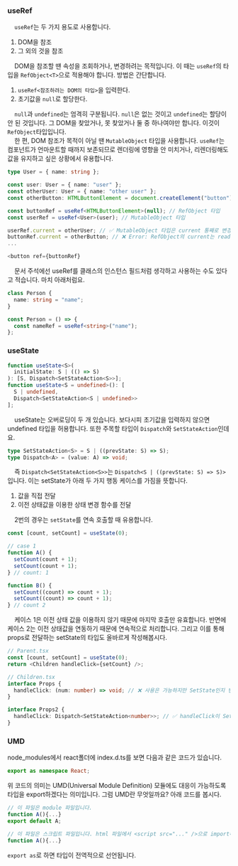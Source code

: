 ### useRef

&nbsp;&nbsp;&nbsp;&nbsp;`useRef`는 두 가지 용도로 사용합니다.

1. DOM을 참조
2. 그 외의 것을 참조

&nbsp;&nbsp;&nbsp;&nbsp;DOM을 참조할 땐 속성을 조회하거나, 변경하려는 목적입니다. 이 때는 `useRef`의 타입을 `RefObject<T>`으로 적용해야 합니다. 방법은 간단합니다.

1. `useRef<참조하려는 DOM의 타입>`을 입력한다.
2. 초기값을 `null`로 할당한다.

&nbsp;&nbsp;&nbsp;&nbsp;`null`과 `undefined`는 엄격히 구분됩니다. `null`은 없는 것이고 `undefined`는 할당이 안 된 것입니다. 그 DOM을 찾았거나, 못 찾았거나 둘 중 하나여야만 합니다. 이것이 `RefObject`타입입니다.  
&nbsp;&nbsp;&nbsp;&nbsp;한 편, DOM 참조가 목적이 아닐 땐 `MutableObject` 타입을 사용합니다. `useRef`는 컴포넌트가 언마운트할 때까지 보존되므로 렌더링에 영향을 안 미치거나, 리렌더링해도 값을 유지하고 싶은 상황에서 유용합니다.

```typescript
type User = { name: string };

const user: User = { name: "user" };
const otherUser: User = { name: "other user" };
const otherButton: HTMLButtonElement = document.createElement("button");

const buttonRef = useRef<HTMLButtonElement>(null); // RefObject 타입
const userRef = useRef<User>(user); // MutableObject 타입

userRef.current = otherUser; // ✅ MutableObject 타입은 current 통째로 변경이 가능합니다.
buttonRef.current = otherButton; // ❌ Error: RefObject의 current는 read-only입니다.
...

<button ref={buttonRef}
```

&nbsp;&nbsp;&nbsp;&nbsp;문서 주석에선 useRef를 클래스의 인스턴스 필드처럼 생각하고 사용하는 수도 있다고 적습니다. 마치 아래처럼요.

```typescript
class Person {
  name: string = "name";
}

const Person = () => {
  const nameRef = useRef<string>("name");
};
```

### useState

```typescript
function useState<S>(
  initialState: S | (() => S)
): [S, Dispatch<SetStateAction<S>>];
function useState<S = undefined>(): [
  S | undefined,
  Dispatch<SetStateAction<S | undefined>>
];
```

&nbsp;&nbsp;&nbsp;&nbsp;useState는 오버로딩이 두 개 있습니다. 보다시피 초기값을 입력하지 않으면 undefined 타입을 허용합니다. 또한 주목할 타입이 `Dispatch`와 `SetStateAction`인데요.

```typescript
type SetStateAction<S> = S | ((prevState: S) => S);
type Dispatch<A> = (value: A) => void;
```

&nbsp;&nbsp;&nbsp;&nbsp;즉 `Dispatch<SetStateAction<S>>`는 `Dispatch<S | ((prevState: S) => S)>`입니다. 이는 setState가 아래 두 가지 행동 케이스를 가짐을 뜻합니다.

1. 값을 직접 전달
2. 이전 상태값을 이용한 상태 변경 함수를 전달

&nbsp;&nbsp;&nbsp;&nbsp;2번의 경우는 `setState`를 연속 호출할 때 유용합니다.

```typescript
const [count, setCount] = useState(0);

// case 1
function A() {
  setCount(count + 1);
  setCount(count + 1);
} // count: 1

function B() {
  setCount((count) => count + 1);
  setCount((count) => count + 1);
} // count 2
```

&nbsp;&nbsp;&nbsp;&nbsp;케이스 1은 이전 상태 값을 이용하지 않기 때문에 마지막 호출만 유효합니다. 반면에 케이스 2는 이전 상태값을 연동하기 때문에 연속적으로 처리합니다. 그리고 이를 통해 props로 전달하는 setState의 타입도 올바르게 작성해봅시다.

```typescript
// Parent.tsx
const [count, setCount] = useState(0);
return <Children handleClick={setCount} />;

// Children.tsx
interface Props {
  handleClick: (num: number) => void; // ❌ 사용은 가능하지만 SetState인지 변수명으로만 추측해야 합니다.
}

interface Props2 {
  handleClick: Dispatch<SetStateAction<number>>; // ✅ handleClick이 SetState라는 것을 확실하게 명시합니다.
}
```

### UMD

node_modules에서 react폴더에 index.d.ts를 보면 다음과 같은 코드가 있습니다.

```typescript
export as namespace React;
```

위 코드의 의미는 UMD(Universal Module Definition) 모듈에도 대응이 가능하도록 타입을 export하겠다는 의미입니다. 그럼 UMD란 무엇일까요? 아래 코드를 봅시다.

```typescript
// 이 파일은 module 파일입니다.
function A(){...}
export default A;
```

```typescript
// 이 파일은 스크립트 파일입니다. html 파일에서 <script src="..." />으로 import해서 사용합니다.
function A(){...}
```

`export as`로 하면 타입이 전역적으로 선언됩니다.
